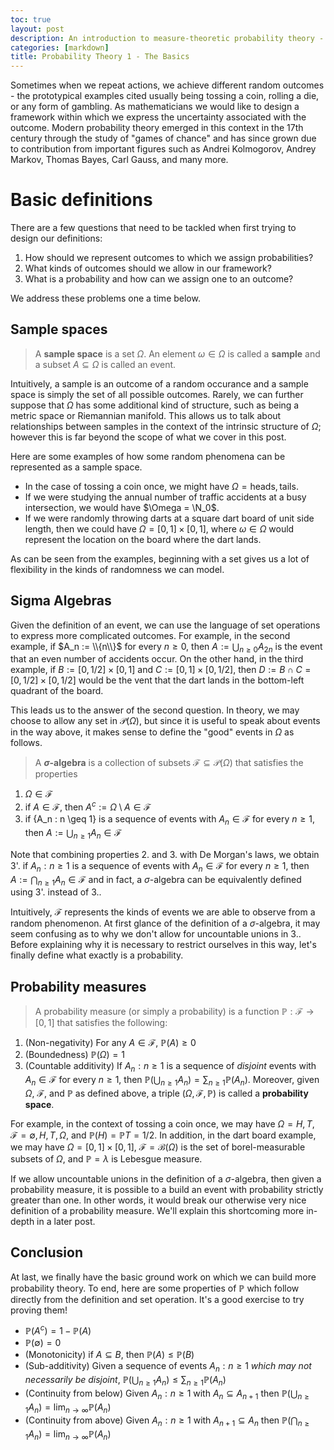 ```yaml
---
toc: true
layout: post
description: An introduction to measure-theoretic probability theory - sample spaces, sigma algebras, and probability measures.
categories: [markdown]
title: Probability Theory 1 - The Basics
---
```


Sometimes when we repeat actions, we achieve different random outcomes - the prototypical examples cited usually being tossing a coin, rolling a die, or any form of gambling.
As mathematicians we would like to design a framework within which we express the uncertainty associated with the outcome.
Modern probability theory emerged in this context in the 17th century through the study of "games of chance" and has since grown due to contribution from important figures such as Andrei Kolmogorov, Andrey Markov, Thomas Bayes, Carl Gauss, and many more.

# Basic definitions

There are a few questions that need to be tackled when first trying to design our definitions:

1. How should we represent outcomes to which we assign probabilities?
1. What kinds of outcomes should we allow in our framework?
1. What is a probability and how can we assign one to an outcome?

We address these problems one a time below.

## Sample spaces

> A **sample space** is a set $\Omega$. An element $\omega \in \Omega$ is called a **sample** and a subset $A \subseteq \Omega$ is called an event.

Intuitively, a sample is an outcome of a random occurance and a sample space is simply the set of all possible outcomes.
Rarely, we can further suppose that $\Omega$ has some additional kind of structure, such as being a metric space or Riemannian manifold.
This allows us to talk about relationships between samples in the context of the intrinsic structure of $\Omega$; however this is far beyond the scope of what we cover in this post.

Here are some examples of how some random phenomena can be represented as a sample space.
- In the case of tossing a coin once, we might have $\Omega = {\text{heads}, \text{tails}}$.
- If we were studying the annual number of traffic accidents at a busy intersection, we would have $\Omega = \N_0$.
- If we were randomly throwing darts at a square dart board of unit side length, then we could have $\Omega = [0,1] \times [0,1]$, where $\omega \in \Omega$ would represent the location on the board where the dart lands.

As can be seen from the examples, beginning with a set gives us a lot of flexibility in the kinds of randomness we can model.

## Sigma Algebras

Given the definition of an event, we can use the language of set operations to express more complicated outcomes.
For example, in the second example, if $A_n := \\{n\\}$ for every $n \geq 0$, then $A := \bigcup_{n \geq 0} A_{2n}$ is the event that an even number of accidents occur.
On the other hand, in the third example, if $B := [0,1/2] \times [0,1]$ and $C := [0,1] \times [0,1/2]$, then $D := B \cap C = [0,1/2] \times [0,1/2]$ would be the vent that the dart lands in the bottom-left quadrant of the board.

This leads us to the answer of the second question.
In theory, we may choose to allow any set in $\mathcal P(\Omega)$, but since it is useful to speak about events in the way above, it makes sense to define the "good" events in $\Omega$ as follows.

> A **$\sigma$-algebra** is a collection of subsets $\mathcal F \subseteq \mathcal P(\Omega)$ that satisfies the properties
1. $\Omega \in \mathcal F$
1. if $A \in \mathcal F$, then $A^c := \Omega \setminus A \in \mathcal F$
1. if {A_n : n \geq 1} is a sequence of events with $A_n \in \mathcal F$ for every $n \geq 1$, then $A := \bigcup_{n \geq 1} A_n \in \mathcal F$

Note that combining properties 2. and 3. with De Morgan's laws, we obtain
3'. if ${A_n : n \geq 1}$ is a sequence of events with $A_n \in \mathcal F$ for every $n \geq 1$, then $A := \bigcap_{n \geq 1} A_n \in \mathcal F$
and in fact, a $\sigma$-algebra can be equivalently defined using 3'. instead of 3..

Intuitively, $\mathcal F$ represents the kinds of events we are able to observe from a random phenomenon.
At first glance of the definition of a $\sigma$-algebra, it may seem confusing as to why we don't allow for uncountable unions in 3..
Before explaining why it is necessary to restrict ourselves in this way, let's finally define what exactly is a probability.

## Probability measures

> A probability measure (or simply a probability) is a function $\mathbb P : \mathcal F \to [0,1]$ that satisfies the following:
1. (Non-negativity) For any $A \in \mathcal F$, $\mathbb P(A) \geq 0$
2. (Boundedness) $\mathbb P(\Omega) = 1$
3. (Countable additivity) If ${A_n : n \geq 1}$ is a sequence of *disjoint* events with $A_n \in \mathcal F$ for every $n \geq 1$, then $\mathbb P(\bigcup_{n \geq 1} A_n) = \sum_{n \geq 1} \mathbb P(A_n)$.
Moreover, given $\Omega$, $\mathcal F$, and $\mathbb P$ as defined above, a triple $(\Omega, \mathcal F, \mathbb P)$ is called a **probability space**.

For example, in the context of tossing a coin once, we may have $\Omega = {H, T}$, $\mathcal F = {\emptyset, {H}, {T}, \Omega}$, and $\mathbb P({H}) = \mathbb P{{T}} = 1/2$.
In addition, in the dart board example, we may have $\Omega = [0,1] \times [0,1]$, $\mathcal F = \mathcal B(\Omega)$ is the set of borel-measurable subsets of $\Omega$, and $\mathbb P = \lambda$ is Lebesgue measure.

If we allow uncountable unions in the definition of a $\sigma$-algebra, then given a probability measure, it is possible to a build an event with probability strictly greater than one.
In other words, it would break our otherwise very nice definition of a probability measure.
We'll explain this shortcoming more in-depth in a later post.

## Conclusion

At last, we finally have the basic ground work on which we can build more probability theory.
To end, here are some properties of $\mathbb P$ which follow directly from the definition and set operation.
It's a good exercise to try proving them!

- $\mathbb P(A^c) = 1 - \mathbb P(A)$
- $\mathbb P(\emptyset) = 0$
- (Monotonicity) if $A \subseteq B$, then $\mathbb P(A) \leq \mathbb P(B)$
- (Sub-additivity) Given a sequence of events ${A_n : n \geq 1 }$ *which may not necessarily be disjoint*, $\mathbb P(\bigcup_{n \geq 1} A_n) \leq \sum_{n \geq 1} \mathbb P(A_n)$
- (Continuity from below) Given ${A_n : n \geq 1}$ with $A_n \subseteq A_{n+1}$ then $\mathbb P(\bigcup_{n \geq 1} A_n) = \lim_{n \to \infty} \mathbb P(A_n)$
- (Continuity from above) Given ${A_n : n \geq 1}$ with $A_{n+1} \subseteq A_n$ then $\mathbb P(\bigcap_{n \geq 1} A_n) = \lim_{n \to \infty} \mathbb P(A_n)$
